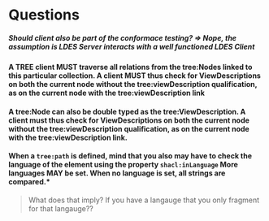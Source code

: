 # Questions
##### Should client also be part of the conformace testing? => Nope, the assumption is LDES Server interacts with a well functioned LDES Client
#### A TREE client MUST traverse all relations from the tree:Nodes linked to this particular collection. A client MUST thus check for ViewDescriptions on both the current node without the tree:viewDescription qualification, as on the current node with the tree:viewDescription link
#### A tree:Node can also be double typed as the tree:ViewDescription. A client must thus check for ViewDescriptions on both the current node without the tree:viewDescription qualification, as on the current node with the tree:viewDescription link.
#### When a `tree:path` is defined, mind that you also may have to check the language of the element using the property `shacl:inLanguage` More languages MAY be set. When no language is set, all strings are compared.*
> What does that imply? If you have a langauge that you only fragment for that langauge??